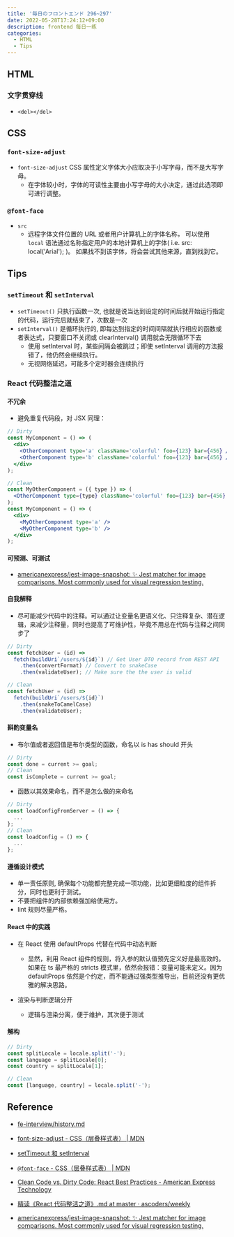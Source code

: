 ```yaml
---
title: '毎日のフロントエンド 296~297'
date: 2022-05-28T17:24:12+09:00
description: frontend 每日一练
categories:
  - HTML
  - Tips
---
```


## HTML

### 文字贯穿线

- `<del></del>`

## CSS

### `font-size-adjust`

- `font-size-adjust` CSS 属性定义字体大小应取决于小写字母，而不是大写字母。
  - 在字体较小时，字体的可读性主要由小写字母的大小决定，通过此选项即可进行调整。

### `@font-face`

- `src`
  - 远程字体文件位置的 URL 或者用户计算机上的字体名称， 可以使用 `local` 语法通过名称指定用户的本地计算机上的字体( i.e. src: local('Arial'); )。 如果找不到该字体，将会尝试其他来源，直到找到它。

## Tips

### `setTimeout` 和 `setInterval`

- `setTimeout()` 只执行函数一次, 也就是说当达到设定的时间后就开始运行指定的代码，运行完后就结束了，次数是一次
- `setInterval()` 是循环执行的, 即每达到指定的时间间隔就执行相应的函数或者表达式，只要窗口不关闭或 clearInterval() 调用就会无限循环下去
  - 使用 setInterval 时，某些间隔会被跳过；即使 setInterval 调用的方法报错了，他仍然会继续执行。
  - 无视网络延迟，可能多个定时器会连续执行

### React 代码整洁之道

#### 不冗余

- 避免重复代码段，对 JSX 同理：

```jsx
// Dirty
const MyComponent = () => (
  <div>
    <OtherComponent type='a' className='colorful' foo={123} bar={456} />
    <OtherComponent type='b' className='colorful' foo={123} bar={456} />
  </div>
);

// Clean
const MyOtherComponent = ({ type }) => (
  <OtherComponent type={type} className='colorful' foo={123} bar={456} />
);
const MyComponent = () => (
  <div>
    <MyOtherComponent type='a' />
    <MyOtherComponent type='b' />
  </div>
);
```

#### 可预测、可测试

- [americanexpress/jest-image-snapshot: ✨ Jest matcher for image comparisons. Most commonly used for visual regression testing.](https://github.com/americanexpress/jest-image-snapshot)

#### 自我解释

- 尽可能减少代码中的注释。可以通过让变量名更语义化、只注释复杂、潜在逻辑，来减少注释量，同时也提高了可维护性，毕竟不用总在代码与注释之间同步了

```jsx
// Dirty
const fetchUser = (id) =>
  fetch(buildUri`/users/${id}`) // Get User DTO record from REST API
    .then(convertFormat) // Convert to snakeCase
    .then(validateUser); // Make sure the the user is valid

// Clean
const fetchUser = (id) =>
  fetch(buildUri`/users/${id}`)
    .then(snakeToCamelCase)
    .then(validateUser);
```

#### 斟酌变量名

- 布尔值或者返回值是布尔类型的函数，命名以 is has should 开头

```jsx
// Dirty
const done = current >= goal;
// Clean
const isComplete = current >= goal;
```

- 函数以其效果命名，而不是怎么做的来命名

```jsx
// Dirty
const loadConfigFromServer = () => {
  ...
};
// Clean
const loadConfig = () => {
  ...
};
```

#### 遵循设计模式

- 单一责任原则, 确保每个功能都完整完成一项功能，比如更细粒度的组件拆分，同时也更利于测试。
- 不要把组件的内部依赖强加给使用方。
- lint 规则尽量严格。

#### React 中的实践

- 在 React 使用 defaultProps 代替在代码中动态判断

  - 显然，利用 React 组件的规则，将入参的默认值预先定义好是最高效的。如果在 ts 最严格的 stricts 模式里，依然会报错：变量可能未定义。因为 defaultProps 依然是个约定，而不能通过强类型推导出，目前还没有更优雅的解决思路。

- 渲染与判断逻辑分开
  - 逻辑与渲染分离，便于维护，其次便于测试

#### 解构

```js
// Dirty
const splitLocale = locale.split('-');
const language = splitLocale[0];
const country = splitLocale[1];

// Clean
const [language, country] = locale.split('-');
```

## Reference

- [fe-interview/history.md](https://github.com/haizlin/fe-interview/blob/master/category/history.md)

- [font-size-adjust - CSS（层叠样式表） | MDN](https://developer.mozilla.org/zh-CN/docs/Web/CSS/font-size-adjust)

- [setTimeout 和 setInterval](https://www.cnblogs.com/joe235/p/13402282.html)

- [`@font-face` - CSS（层叠样式表） | MDN](https://developer.mozilla.org/zh-CN/docs/Web/CSS/@font-face)

- [Clean Code vs. Dirty Code: React Best Practices - American Express Technology](https://americanexpress.io/clean-code-dirty-code/)

- [精读《React 代码整洁之道》.md at master · ascoders/weekly](https://github.com/ascoders/weekly/blob/master/%E5%89%8D%E6%B2%BF%E6%8A%80%E6%9C%AF/34.%E7%B2%BE%E8%AF%BB%E3%80%8AReact%20%E4%BB%A3%E7%A0%81%E6%95%B4%E6%B4%81%E4%B9%8B%E9%81%93%E3%80%8B.md)

- [americanexpress/jest-image-snapshot: ✨ Jest matcher for image comparisons. Most commonly used for visual regression testing.](https://github.com/americanexpress/jest-image-snapshot)
